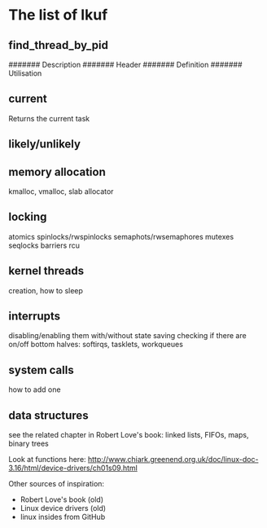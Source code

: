 # The list of lkuf

## find_thread_by_pid
####### Description
####### Header
####### Definition
####### Utilisation

## current
Returns the current task

## likely/unlikely

## memory allocation
kmalloc, vmalloc, slab allocator

## locking
atomics
spinlocks/rwspinlocks
semaphots/rwsemaphores
mutexes
seqlocks
barriers
rcu

## kernel threads
creation, how to sleep

## interrupts
disabling/enabling them with/without state saving
checking if there are on/off
bottom halves: softirqs, tasklets, workqueues

## system calls
how to add one

## data structures
see the related chapter in Robert Love's book: linked lists, FIFOs, maps, binary trees


Look at functions here:
http://www.chiark.greenend.org.uk/doc/linux-doc-3.16/html/device-drivers/ch01s09.html

Other sources of inspiration:
- Robert Love's book (old)
- Linux device drivers (old)
- linux insides from GitHub


